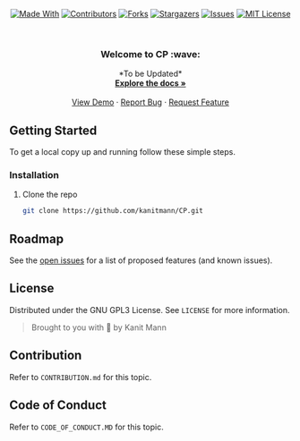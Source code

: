 <span style="display:block;text-align:center">

[![Made With][made-with-shield]][made-with-url]
[![Contributors][contributors-shield]][contributors-url]
[![Forks][forks-shield]][forks-url]
[![Stargazers][stars-shield]][stars-url]
[![Issues][issues-shield]][issues-url]
[![MIT License][license-shield]][license-url]

</span>

<!-- PROJECT LOGO -->
<br />
<p align="center">
  <a href="https://github.com/kanitmann/CP">
  </a>

  <h3 align="center">Welcome to CP :wave:</h3>

  <p align="center">
    *To be Updated*
    <br />
    <a href="https://github.com/kanitmann/CP"><strong>Explore the docs »</strong></a>
    <br />
    <br />
    <a href="https://github.com/kanitmann/CP">View Demo</a>
    ·
    <a href="https://github.com/kanitmann/CP/issues">Report Bug</a>
    ·
    <a href="https://github.com/kanitmann/CP/issues">Request Feature</a>
  </p>
</p>

## Getting Started

To get a local copy up and running follow these simple steps.


### Installation

1. Clone the repo
   ```sh
   git clone https://github.com/kanitmann/CP.git
   ```

## Roadmap

See the [open issues](https://github.com/kanitmann/CP/issues) for a list of proposed features (and known issues).

<!-- LICENSE -->

## License

Distributed under the GNU GPL3 License. See `LICENSE` for more information.

> Brought to you with 💙 by Kanit Mann

<!-- MARKDOWN LINKS & IMAGES -->
<!-- https://www.markdownguide.org/basic-syntax/#reference-style-links -->

## Contribution

Refer to `CONTRIBUTION.md` for this topic.

## Code of Conduct

Refer to `CODE_OF_CONDUCT.MD` for this topic.

[contributors-shield]: https://img.shields.io/github/contributors/kanitmann/CP.svg?style=for-the-badge
[contributors-url]: https://github.com/kanitmann/CP/graphs/contributors
[forks-shield]: https://img.shields.io/github/forks/kanitmann/CP.svg?style=for-the-badge
[forks-url]: https://github.com/kanitmann/CP/network/members
[stars-shield]: https://img.shields.io/github/stars/kanitmann/CP.svg?style=for-the-badge
[stars-url]: https://github.com/kanitmann/CP/stargazers
[issues-shield]: https://img.shields.io/github/issues/kanitmann/CP.svg?style=for-the-badge
[issues-url]: https://github.com/kanitmann/CP/issues
[license-shield]: https://img.shields.io/github/license/kanitmann/CP?style=for-the-badge&logo=appveyor
[license-url]: https://github.com/kanitmann/CP/blob/master/LICENSE.txt
[made-with-shield]: https://img.shields.io/github/languages/top/kanitmann/CP?style=for-the-badge
[made-with-url]: https://shields.io/github/languages/top/kanitmann/CP.svg?style-for-the-badge